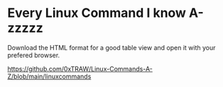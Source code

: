 # Every Linux Command I know A-zzzzz

Download the HTML format for a good table view and open it with your prefered browser.

https://github.com/0xTRAW/Linux-Commands-A-Z/blob/main/linuxcommands

